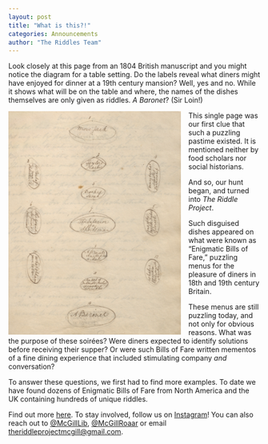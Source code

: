 ```yaml
---
layout: post
title: "What is this?!"
categories: Announcements
author: "The Riddles Team"
---
```


Look closely at this page from an 1804 British manuscript and you might notice the diagram for a table setting. Do the labels reveal what diners might have enjoyed for dinner at a 19th century mansion? Well, yes and no. While it shows what will be on the table and where, the names of the dishes themselves are only given as riddles. *A Baronet*? (Sir Loin!) 

<div>
    <img src = "/assets/images/intro.png"
        alt = "nomenclature"
        style = "width: 345px; float:left; padding-right: 15px">
</div>

This single page was our first clue that such a puzzling pastime existed. It is mentioned neither by food scholars nor social historians. 

And so, our hunt began, and turned into *The Riddle Project*. 

Such disguised dishes appeared on what were known as “Enigmatic Bills of Fare,” puzzling menus for the pleasure of diners in 18th and 19th century Britain. 

These menus are still puzzling today, and not only for obvious reasons. What was the purpose of these soirées? Were diners expected to identify solutions before receiving their supper? Or were such Bills of Fare written mementos of a fine dining experience that included stimulating company *and* conversation?

To answer these questions, we first had to find more examples. To date we have found dozens of Enigmatic Bills of Fare from North America and the UK containing hundreds of unique riddles. 

Find out more [here](https://riddleproject.github.io). To stay involved, follow us on [Instagram](https://www.instagram.com/riddles_in_time/?hl=en)! You can also reach out to [@McGillLib](https://twitter.com/McGillLib), [@McGillRoaar](https://twitter.com/McGill_ROAAr) or email theriddleprojectmcgill@gmail.com.
